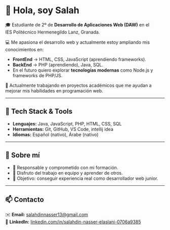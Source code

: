 # 👋 Hola, soy Salah

🎓 Estudiante de 2º de **Desarrollo de Aplicaciones Web (DAW)** en el  
IES Politécnico Hermenegildo Lanz, Granada.

💻 Me apasiona el desarrollo web y actualmente estoy ampliando mis conocimientos en:
- **FrontEnd** → HTML, CSS, JavaScript (aprendiendo frameworks).
- **BackEnd** → PHP (aprendiendo), Java, SQL.
- En el futuro quiero explorar **tecnologías modernas** como Node.js y frameworks de PHP/JS.

🌱 Actualmente trabajando en proyectos académicos que me ayudan a mejorar mis habilidades en programación web.

---

## 🚀 Tech Stack & Tools
- **Lenguajes:** Java, JavaScript, PHP, HTML, CSS, SQL
- **Herramientas:** Git, GitHub, VS Code, intellij idea
- **Idiomas:** Español (nativo), Árabe (nativo)

---

## 📌 Sobre mí
- 🔹 Responsable y comprometido con mi formación.  
- 🔹 Disfruto del trabajo en equipo y aprender de otros.  
- 🔹 Objetivo: conseguir experiencia real como desarrollador web junior.  

---

## 📫 Contacto  
✉️ **Email:** salahdinnasser13@gmail.com  
🔗 **LinkedIn:** [linkedin.com/in/salahdin-nasser-elaslani-0706a9385](https://www.linkedin.com/in/salahdin-nasser-elaslani-0706a9385/)

